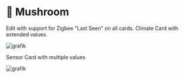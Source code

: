 # 🍄 Mushroom

Edit with support for Zigbee "Last Seen" on all cards.
Climate Card with extended values.

![grafik](https://github.com/user-attachments/assets/4d9081b2-de47-4338-a892-ecb4b729fb6d)

Sensor Card with multiple values

![grafik](https://github.com/user-attachments/assets/3fddeacf-dd5d-43db-8a28-e6833802ef9a)

